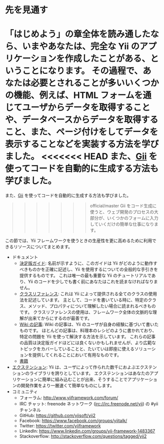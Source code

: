 先を見通す
==========

「はじめよう」の章全体を読み通したなら、いまやあなたは、完全な Yii のアプリケーションを作成したことがある、ということになります。
その過程で、あなたは必要とされることが多いいくつかの機能、例えば、HTML フォームを通じてユーザからデータを取得することや、データベースからデータを取得すること、また、ページ付けをしてデータを表示することなどを実装する方法を学びました。
<<<<<<< HEAD
また、[Gii](https://github.com/yiisoft/yii2-gii/blob/master/docs/guide-ja/README.md) を使ってコードを自動的に生成する方法も学びました。
=======
また、[Gii](tool-gii.md) を使ってコードを自動的に生成する方法も学びました。
>>>>>>> official/master
Gii をコード生成に使うと、ウェブ開発のプロセスの大部分が、いくつかのフォームに入力していくだけの簡単な仕事になります。

この節では、Yii フレームワークを使うときの生産性を更に高めるために利用できるリソースについてまとめます。

* ドキュメント
    - [決定版ガイド](http://www.yiiframework.com/doc-2.0/guide-README.html):
      名前が示すように、このガイドは Yii がどのように動作すべきものかを正確に記述し、Yii を使用するについての全般的な手引きを提供するものです。
      これは唯一の最も重要な Yii のチュートリアルであり、Yii のコードを少しでも書く前にあなたはこれを読まなければなりません。
    - [クラスリファレンス](http://www.yiiframework.com/doc-2.0/index.html):
      これは Yii によって提供される全てのクラスの使用法を記述しています。
      主として、コードを書いている時に、特定のクラス、メソッド、プロパティについて理解したい場合に読まれるべきものです。
      クラスリファレンスの使用は、フレームワーク全体の文脈的な理解が出来てからにするのが最善です。
    - [Wiki の記事](http://www.yiiframework.com/wiki/?tag=yii2):
      Wiki の記事は、Yii のユーザが自身の経験に基づいて書いたものです。
      ほとんどの記事は、料理本のレシピのように書かれており、特定の問題を Yii を使って解決する方法を示しています。
      これらの記事の品質は決定版ガイドほどには良くないかもしれませんが、より広範なトピックをカバーしていることと、たいていは即座に使えるソリューションを提供してくれることにおいて有用なものです。
    - [書籍](http://www.yiiframework.com/doc/)
* [エクステンション](http://www.yiiframework.com/extensions/):
  Yii は、ユーザによって作られた数千におよぶエクステンションのライブラリを誇りとしています。
  エクステンションはあなたのアプリケーションに簡単に組み込むことが出来、そうすることでアプリケーションの開発作業をより一層速くて簡単なものにします。
* コミュニティ
    - フォーラム: <http://www.yiiframework.com/forum/>
    - IRC チャット: freenode ネットワーク (<irc://irc.freenode.net/yii>) の #yii チャンネル
    - GitHub: <https://github.com/yiisoft/yii2>
    - Facebook: <https://www.facebook.com/groups/yiitalk/>
    - Twitter: <https://twitter.com/yiiframework>
    - LinkedIn: <https://www.linkedin.com/groups/yii-framework-1483367>
    - Stackoverflow: <http://stackoverflow.com/questions/tagged/yii2>
